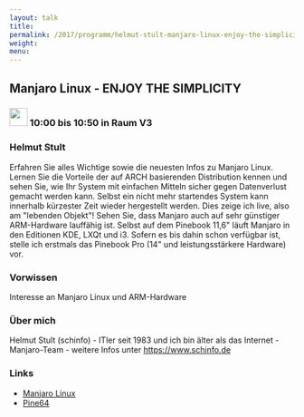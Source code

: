 ```yaml
---
layout: talk
title:
permalink: /2017/programm/helmut-stult-manjaro-linux-enjoy-the-simplicity/
weight:
menu:
---
```

## Manjaro Linux - ENJOY THE SIMPLICITY

### <img height = "32" src="../../../images/talk.svg"> 10:00 bis 10:50 in Raum V3

### Helmut Stult

Erfahren Sie alles Wichtige sowie die neuesten Infos zu Manjaro Linux.  Lernen Sie die Vorteile der auf ARCH basierenden Distribution kennen  und sehen Sie, wie Ihr System mit einfachen Mitteln sicher gegen Datenverlust gemacht werden kann. Selbst ein nicht mehr startendes System kann innerhalb kürzester Zeit wieder hergestellt werden. Dies zeige ich live, also am "lebenden Objekt"!  Sehen Sie, dass Manjaro auch auf sehr günstiger ARM-Hardware lauffähig ist. Selbst auf dem Pinebook 11,6" läuft Manjaro in den Editionen KDE, LXQt und i3. Sofern es bis dahin schon verfügbar ist, stelle ich erstmals das Pinebook Pro (14" und leistungsstärkere Hardware) vor. 

### Vorwissen

Interesse an Manjaro Linux und ARM-Hardware

### Über mich

Helmut Stult (schinfo) - ITler seit 1983 und ich bin älter als das Internet - Manjaro-Team - weitere Infos unter https://www.schinfo.de

### Links

- <a href="https://manjaro.org" target="_blank">Manjaro Linux</a>
- <a href="https://www.pine64.org" target="_blank">Pine64</a>